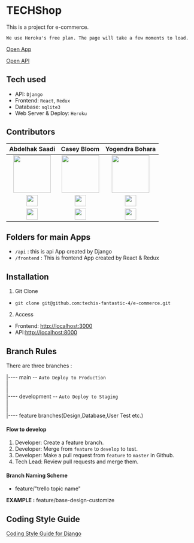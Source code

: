 # TECHShop

This is a project for e-commerce.

`We use Heroku's free plan. The page will take a few moments to load.`

[Open App](https://fantastic4-commerce.herokuapp.com/)

[Open API](https://fantastic4-commerce-api.herokuapp.com/)


## Tech used

- API: `Django`
- Frontend: `React`, `Redux`
- Database: `sqlite3`
- Web Server & Deploy: `Heroku`

## Contributors

| Abdelhak Saadi | Casey Bloom | Yogendra Bohara |
| :---: | :---: | :---: |
| <img width="100" src="https://media-exp3.licdn.com/dms/image/C5603AQErvKa6rMQHPw/profile-displayphoto-shrink_400_400/0/1605134351725?e=1631145600&v=beta&t=YdxACHWgYchaE5AJ8sj2XLiaHyFl8Ld94D6B_fPH6G0" /> | <img width="100" src="https://media-exp3.licdn.com/dms/image/C5635AQEIYLDh7kJt-Q/profile-framedphoto-shrink_400_400/0/1617126662935?e=1625587200&v=beta&t=PMvj07yYyyF9DrO59ALUgu2P85ZBU6qbGQ_62TfdtKY" /> | <img width="100" src="https://media-exp3.licdn.com/dms/image/D5635AQGe3l9D37mHJw/profile-framedphoto-shrink_400_400/0/1624998988235?e=1625587200&v=beta&t=Jsys-l6cqeIhASt8ITltqeLd2OYhpi6N5n8QVKT2qvk" /> |
| <a href="https://www.linkedin.com/in/abdelhak-saadi-06a21b1bb"><img width="30" src="https://user-images.githubusercontent.com/86960639/124492375-fbf56980-ddd1-11eb-8b61-860e664272b3.png" /></a> | <a href="https://www.linkedin.com/in/casey-d-bloom/"><img width="30" src="https://user-images.githubusercontent.com/86960639/124492375-fbf56980-ddd1-11eb-8b61-860e664272b3.png" /></a> | <a href="https://www.linkedin.com/in/yogendra-bohara-024269192/"><img width="30" src="https://user-images.githubusercontent.com/86960639/124492375-fbf56980-ddd1-11eb-8b61-860e664272b3.png" /></a> |
| <a href="https://github.com/saadiabdelhak1"><img width="30" src="https://user-images.githubusercontent.com/86960639/124493149-edf41880-ddd2-11eb-9fa2-ae29da0f556d.png" /></a> | <a href="https://github.com/TerrapinStat10n/"><img width="30" src="https://user-images.githubusercontent.com/86960639/124493149-edf41880-ddd2-11eb-9fa2-ae29da0f556d.png" /></a> | <a href="https://github.com/yogendrabohara"><img width="30" src="https://user-images.githubusercontent.com/86960639/124493149-edf41880-ddd2-11eb-9fa2-ae29da0f556d.png" /></a> |

## Folders for main Apps

- `/api` : this is api App created by Django
- `/frontend` : This is frontend App created by React & Redux

## Installation

1. Git Clone

- `git clone git@github.com:techis-fantastic-4/e-commerce.git`

2. Access

- Frontend: <http://localhost:3000>
- API:<http://localhost:8000>

## Branch Rules

There are three branches :<br>

|---- main -- `Auto Deploy to Production`<br>
|<br>
|<br>
|---- development -- `Auto Deploy to Staging`<br>
|<br>
|<br>
|---- feature branches(Design,Database,User Test etc.) <br>

#### Flow to develop

1. Developer: Create a feature branch.
2. Developer: Merge from `feature` to `develop` to test.
3. Developer: Make a pull request from `feature` to `master` in Github.
4. Tech Lead: Review pull requests and merge them.

#### Branch Naming Scheme

- feature/"trello topic name"

<b>EXAMPLE :</b> feature/base-design-customize

## Coding Style Guide

[Coding Style Guide for Django](https://github.com/Tech-i-s/techis-crm/wiki/Coding-Style-Guide-for-TECH-I.S.-CRM)
